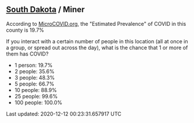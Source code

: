 
## [South Dakota](/united-states/south-dakota) / Miner

According to [MicroCOVID.org](http://microcovid.org),
the "Estimated Prevalence" of COVID in this county is 19.7%

If you interact with a certain number of people in this location
(all at once in a group, or spread out across the day), what is the chance that
1 or more of them has COVID?

- 1 person: 19.7%
- 2 people: 35.6%
- 3 people: 48.3%
- 5 people: 66.7%
- 10 people: 88.9%
- 25 people: 99.6%
- 100 people: 100.0%

Last updated: 2020-12-12 00:23:31.657917 UTC
